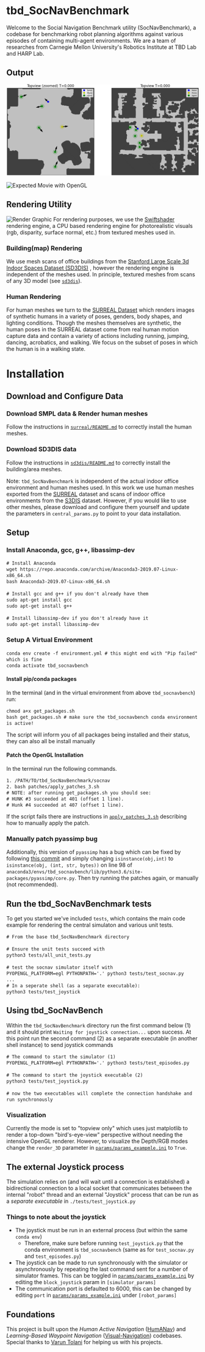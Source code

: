 # tbd_SocNavBenchmark
Welcome to the Social Navigation Benchmark utility (SocNavBenchmark), a codebase for benchmarking robot planning algorithms against various episodes of containing multi-agent environments. We are a team of researches from Carnegie Mellon University's Robotics Institute at TBD Lab and HARP Lab. 

## Output
![Expected Movie without OpenGL](https://github.com/GustavoSilvera/GustavoSilvera.github.io/blob/master/Images/proj/sim_without_humans.gif)

![Expected Movie with OpenGL](https://github.com/GustavoSilvera/GustavoSilvera.github.io/blob/master/Images/proj/sim_with_humans.gif)


## Rendering Utility
![Render Graphic](https://smlbansal.github.io/LB-WayPtNav-DH/resources/images/dataset.jpg)
For rendering purposes, we use the [Swiftshader](https://github.com/google/swiftshader) rendering engine, a CPU based rendering engine for photorealistic visuals (rgb, disparity, surface normal, etc.) from textured meshes used in. 
### Building(map) Rendering
We use mesh scans of office buildings from the [Stanford Large Scale 3d Indoor Spaces Dataset (SD3DIS)](http://buildingparser.stanford.edu/dataset.html) , however the rendering engine is independent of the meshes used. In principle, textured meshes from scans of any 3D model (see [`sd3dis`](https://github.com/CMU-TBD/tbd_SocNavBenchmark/tree/master/sd3dis)). 
### Human Rendering
For human meshes we turn to the [SURREAL Dataset](https://www.di.ens.fr/willow/research/surreal/data/) which renders images of synthetic humans in a variety of poses, genders, body shapes, and lighting conditions. Though the meshes themselves are synthetic, the human poses in the SURREAL dataset come from real human motion capture data and contain a variety of actions including running, jumping, dancing, acrobatics, and walking. We focus on the subset of poses in which the human is in a walking state.


# Installation

## Download and Configure Data

### Download SMPL data & Render human meshes
Follow the instructions in [`surreal/README.md`](https://github.com/CMU-TBD/tbd_SocNavBenchmark/blob/master/surreal/README.md) to correctly install the human meshes.

### Download SD3DIS data
Follow the instructions in [`sd3dis/README.md`](https://github.com/CMU-TBD/tbd_SocNavBenchmark/blob/master/sd3dis/README.md) to correctly install the building/area meshes. 

Note: `tbd_SocNavBenchmark` is independent of the actual indoor office environment and human meshes used. In this work we use human meshes exported from the [SURREAL](https://www.di.ens.fr/willow/research/surreal/data/) dataset and scans of indoor office environments from the [S3DIS](http://buildingparser.stanford.edu/dataset.html) dataset. However, if you would like to use other meshes, please download and configure them yourself and update the parameters in `central_params.py` to point to your data installation.

## Setup
### Install Anaconda, gcc, g++, libassimp-dev
```
# Install Anaconda
wget https://repo.anaconda.com/archive/Anaconda3-2019.07-Linux-x86_64.sh
bash Anaconda3-2019.07-Linux-x86_64.sh

# Install gcc and g++ if you don't already have them
sudo apt-get install gcc
sudo apt-get install g++

# Install libassimp-dev if you don't already have it
sudo apt-get install libassimp-dev
```

### Setup A Virtual Environment
```
conda env create -f environment.yml # this might end with "Pip failed" which is fine
conda activate tbd_socnavbench
```

#### Install pip/conda packages
In the terminal (and in the virtual environment from above `tbd_socnavbench`) run:
```
chmod a+x get_packages.sh
bash get_packages.sh # make sure the tbd_socnavbench conda environment is active!
```
The script will inform you of all packages being installed and their status, they can also all be install manually


#### Patch the OpenGL Installation
In the terminal run the following commands.
```
1. /PATH/TO/tbd_SocNavBenchmark/socnav
2. bash patches/apply_patches_3.sh
# NOTE: after running get_packages.sh you should see:
# HUNK #3 succeeded at 401 (offset 1 line).
# Hunk #4 succeeded at 407 (offset 1 line).
```
If the script fails there are instructions in [`apply_patches_3.sh`](https://github.com/CMU-TBD/tbd_SocNavBenchmark/blob/master/socnav/patches/apply_patches_3.sh) describing how to manually apply the patch. 

### Manually patch pyassimp bug
Additionally, this version of `pyassimp` has a bug which can be fixed by following [this commit](https://github.com/assimp/assimp/commit/b6d3cbcb61f4cc4c42678d5f183351f95c97c8d4) and simply changing `isinstance(obj,int)` to `isinstance(obj, (int, str, bytes))` on line 98 of `anaconda3/envs/tbd_socnavbench/lib/python3.6/site-packages/pyassimp/core.py`. Then try running the patches again, or manually (not recommended).


## Run the tbd_SocNavBenchmark tests
To get you started we've included `tests`, which contains the main code example for rendering the central simulaton and various unit tests. 

```
# From the base tbd_SocNavBenchmark directory

# Ensure the unit tests succeed with 
python3 tests/all_unit_tests.py 

# test the socnav simulator itself with 
PYOPENGL_PLATFORM=egl PYTHONPATH='.' python3 tests/test_socnav.py
...
# In a seperate shell (as a separate executable):
python3 tests/test_joystick 
```

## Using tbd_SocNavBench
Within the `tbd_SocNavBenchmark` directory run the first command below (1) and it should print `Waiting for joystick connection...` upon success. At this point run the second command (2) as a separate executable (in another shell instance) to send joystick commands
```
# The command to start the simulator (1)
PYOPENGL_PLATFORM=egl PYTHONPATH='.' python3 tests/test_episodes.py

# The command to start the joystick executable (2)
python3 tests/test_joystick.py

# now the two executables will complete the connection handshake and run synchronously
```

### Visualization
Currently the mode is set to "topview only" which uses just matplotlib to render a top-down "bird's-eye-view" perspective without needing the intensive OpenGL renderer. However, to visualize the Depth/RGB modes change the `render_3D` parameter in [`params/params_exampmle.ini`](https://github.com/CMU-TBD/tbd_SocNavBenchmark/blob/master/params/params_example.ini) to `True`.

## The external Joystick process
The simulation relies on (and will wait until a connection is established) a bidirectional connection to a local socket that communicates between the internal "robot" thread and an external "Joystick" process that can be run as a *separate executable* in `./tests/test_joystick.py`

### Things to note about the joystick
- The joystick must be run in an external process (but within the same `conda env`)
    - Therefore, make sure before running `test_joystick.py` that the conda environment is `tbd_socnavbench` (same as for `test_socnav.py` and `test_episodes.py`)
- The joystick can be made to run synchronously with the simulator or asynchronously by repeating the last command sent for a number of simulator frames. This can be toggled in [`params/params_example.ini`](https://github.com/CMU-TBD/tbd_SocNavBenchmark/blob/master/params/params_example.ini) by editing the `block_joystick` param in `[simulator_params]`
- The communication port is defaulted to 6000, this can be changed by editing `port` in [`params/params_example.ini`](https://github.com/CMU-TBD/tbd_SocNavBenchmark/blob/master/params/params_example.ini) under `[robot_params]`


## Foundations
This project is built upon the *Human Active Navigation* ([HumANav](https://github.com/vtolani95/HumANav-Release)) and *Learning-Based Waypoint Navigation* ([Visual-Navigation](https://github.com/smlbansal/Visual-Navigation-Release)) codebases. Special thanks to [Varun Tolani](https://github.com/vtolani95) for helping us with his projects.
